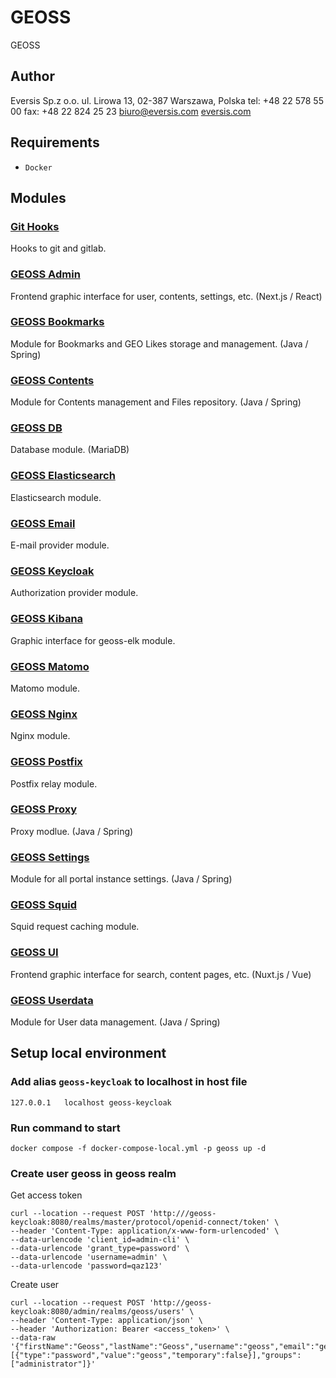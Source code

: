 # GEOSS

GEOSS

## Author

Eversis Sp.z o.o.
ul. Lirowa 13,
02-387 Warszawa, Polska
tel: +48 22 578 55 00
fax: +48 22 824 25 23
[biuro@eversis.com](mailto:biuro@eversis.com)
[eversis.com](http://eversis.com/)

## Requirements

- `Docker`

## Modules

### [Git Hooks](git-hooks/README.md)

Hooks to git and gitlab.

### [GEOSS Admin](geoss-admin/README.md)

Frontend graphic interface for user, contents, settings, etc. (Next.js / React)

### [GEOSS Bookmarks](geoss-bookmarks/README.md)

Module for Bookmarks and GEO Likes storage and management. (Java / Spring)

### [GEOSS Contents](geoss-contents/README.md)

Module for Contents management and Files repository. (Java / Spring)

### [GEOSS DB](geoss-db/README.md)

Database module. (MariaDB)

### [GEOSS Elasticsearch](geoss-elk/README.md)

Elasticsearch module.

### [GEOSS Email](geoss-email/README.md)

E-mail provider module.

### [GEOSS Keycloak](geoss-keycloak/README.md)

Authorization provider module.

### [GEOSS Kibana](geoss-kibana/README.md)

Graphic interface for geoss-elk module.

### [GEOSS Matomo](geoss-matomo/README.md)

Matomo module.

### [GEOSS Nginx](geoss-nginx/README.md)

Nginx module.

### [GEOSS Postfix](geoss-postfix-relay/README.md)

Postfix relay module.

### [GEOSS Proxy](geoss-proxy/README.md)

Proxy modlue. (Java / Spring)

### [GEOSS Settings](geoss-settings/README.md)

Module for all portal instance settings. (Java / Spring)

### [GEOSS Squid](geoss-squid/README.md)

Squid request caching module.

### [GEOSS UI](geoss-ui/README.md)

Frontend graphic interface for search, content pages, etc. (Nuxt.js / Vue)

### [GEOSS Userdata](geoss-userdata/README.md)

Module for User data management. (Java / Spring)

## Setup local environment

### Add alias `geoss-keycloak` to localhost in host file
```
127.0.0.1	localhost geoss-keycloak
```

### Run command to start
```
docker compose -f docker-compose-local.yml -p geoss up -d
```

### Create user geoss in geoss realm
Get access token
```
curl --location --request POST 'http:///geoss-keycloak:8080/realms/master/protocol/openid-connect/token' \
--header 'Content-Type: application/x-www-form-urlencoded' \
--data-urlencode 'client_id=admin-cli' \
--data-urlencode 'grant_type=password' \
--data-urlencode 'username=admin' \
--data-urlencode 'password=qaz123'
```
Create user
```
curl --location --request POST 'http://geoss-keycloak:8080/admin/realms/geoss/users' \
--header 'Content-Type: application/json' \
--header 'Authorization: Bearer <access_token>' \
--data-raw '{"firstName":"Geoss","lastName":"Geoss","username":"geoss","email":"geoss@localhost","enabled":"true","emailVerified":"true","credentials":[{"type":"password","value":"geoss","temporary":false}],"groups":["administrator"]}'
```

